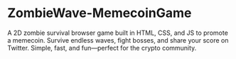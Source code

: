 # ZombieWave-MemecoinGame
A 2D zombie survival browser game built in HTML, CSS, and JS to promote a memecoin. Survive endless waves, fight bosses, and share your score on Twitter. Simple, fast, and fun—perfect for the crypto community.
